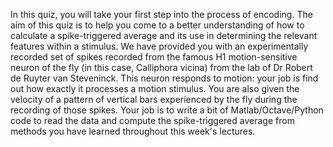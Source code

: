 In this quiz, you will take your first step into the process of encoding. 
The aim of this quiz is to help you come to a better understanding of how 
to calculate a spike-triggered average and its use in determining the relevant
features within a stimulus. We have provided you with an experimentally recorded
set of spikes recorded from the famous H1 motion-sensitive neuron of the fly 
(in this case, Calliphora vicina) from the lab of Dr Robert de Ruyter van Steveninck. 
This neuron responds to motion: your job is find out how exactly it processes a motion stimulus. 
You are also given the velocity of a pattern of vertical bars experienced by the fly during the 
recording of those spikes. Your job is to write a bit of Matlab/Octave/Python code to read the 
data and compute the spike-triggered average from methods you have learned throughout this week's lectures.


